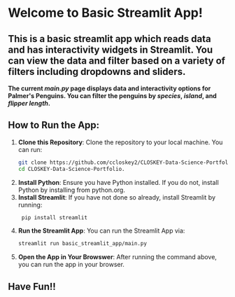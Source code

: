 # Welcome to Basic Streamlit App!

## This is a basic streamlit app which reads data and has interactivity widgets in Streamlit. You can view the data and filter based on a variety of filters including dropdowns and sliders. 

**The current *main.py* page displays data and interactivity options for Palmer's Penguins. You can filter the penguins by *species*, *island*, and *flipper length*.**

## **How to Run the App:**
1. **Clone this Repository**: Clone the repository to your local machine. You can run:
   ```bash
   git clone https://github.com/ccloskey2/CLOSKEY-Data-Science-Portfolio.git
   cd CLOSKEY-Data-Science-Portfolio. 
2. **Install Python**: Ensure you have Python installed. If you do not, install Python by installing from python.org. 
3. **Install Streamlit**: If you have not done so already, install Streamlit by running: 
   ```bash
    pip install streamlit
4. **Run the Streamlit App**: You can run the Streamlit App via:
   ```bash
   streamlit run basic_streamlit_app/main.py 
7. **Open the App in Your Browswer**: After running the command above, you can run the app in your browser. 

## **Have Fun!!**
